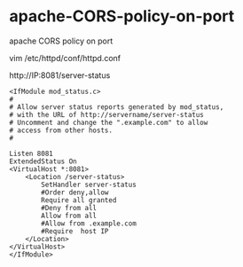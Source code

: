 # apache-CORS-policy-on-port
apache CORS policy on port

vim /etc/httpd/conf/httpd.conf 

http://IP:8081/server-status

```
<IfModule mod_status.c>
#
# Allow server status reports generated by mod_status,
# with the URL of http://servername/server-status
# Uncomment and change the ".example.com" to allow
# access from other hosts.
#

Listen 8081
ExtendedStatus On
<VirtualHost *:8081>
    <Location /server-status>
        SetHandler server-status
        #Order deny,allow
        Require all granted
        #Deny from all
        Allow from all
        #Allow from .example.com
        #Require  host IP
    </Location>
</VirtualHost>
</IfModule>

```
